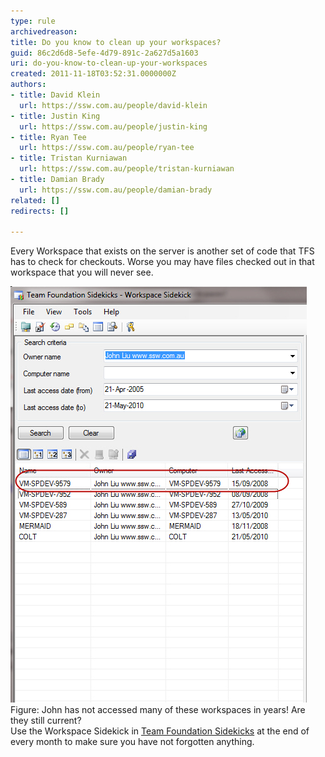 ```yaml
---
type: rule
archivedreason: 
title: Do you know to clean up your workspaces?
guid: 86c2d6d8-5efe-4d79-891c-2a627d5a1603
uri: do-you-know-to-clean-up-your-workspaces
created: 2011-11-18T03:52:31.0000000Z
authors:
- title: David Klein
  url: https://ssw.com.au/people/david-klein
- title: Justin King
  url: https://ssw.com.au/people/justin-king
- title: Ryan Tee
  url: https://ssw.com.au/people/ryan-tee
- title: Tristan Kurniawan
  url: https://ssw.com.au/people/tristan-kurniawan
- title: Damian Brady
  url: https://ssw.com.au/people/damian-brady
related: []
redirects: []

---
```


Every Workspace that exists on the server is another set of code that TFS has to check for checkouts. Worse you may have files checked out in that workspace that you will never see. 
<!--endintro-->

![The current workspace status ](WorkspaceStatus.jpg)
 Figure: John has not accessed many of these workspaces in years! Are they still current?  
Use the Workspace Sidekick in [Team Foundation Sidekicks](http://www.attrice.info/cm/tfs/index.htm)  at the end of every month to make sure you have not forgotten anything.
